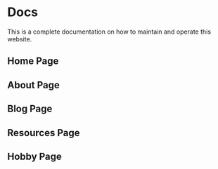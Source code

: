 # Docs

This is a complete documentation on how to maintain and operate this website.

## Home Page

## About Page

## Blog Page

## Resources Page

## Hobby Page
